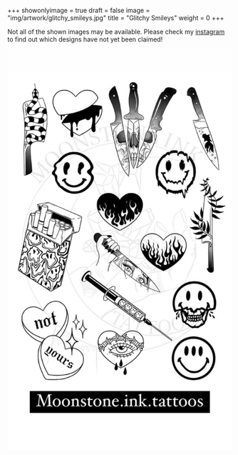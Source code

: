 +++
showonlyimage = true
draft = false
image = "img/artwork/glitchy_smileys.jpg"
title = "Glitchy Smileys"
weight = 0
+++

Not all of the shown images may be available. Please check my [instagram](https://www.instagram.com/moonstone.ink.tattoos)
to find out which designs have not yet been claimed!

![image](/img/artwork/glitchy_smileys.jpg)
